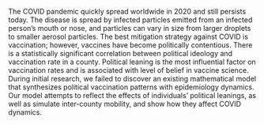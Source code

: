 The COVID pandemic quickly spread worldwide in 2020 and still persists today. The disease is spread by infected
particles emitted from an infected person’s mouth or nose, and particles can vary in size from larger droplets to
smaller aerosol particles. The best mitigation strategy against COVID is vaccination; however, vaccines have become
politically contentious. There is a statistically significant correlation between political ideology and vaccination rate in
a county. Political leaning is the most influential factor on vaccination rates and is associated with level of belief
in vaccine science. During initial research, we failed to discover an existing mathematical model that synthesizes
political vaccination patterns with epidemiology dynamics. Our model attempts to reflect the effects of individuals’
political leanings, as well as simulate inter-county mobility, and show how they affect COVID dynamics.
